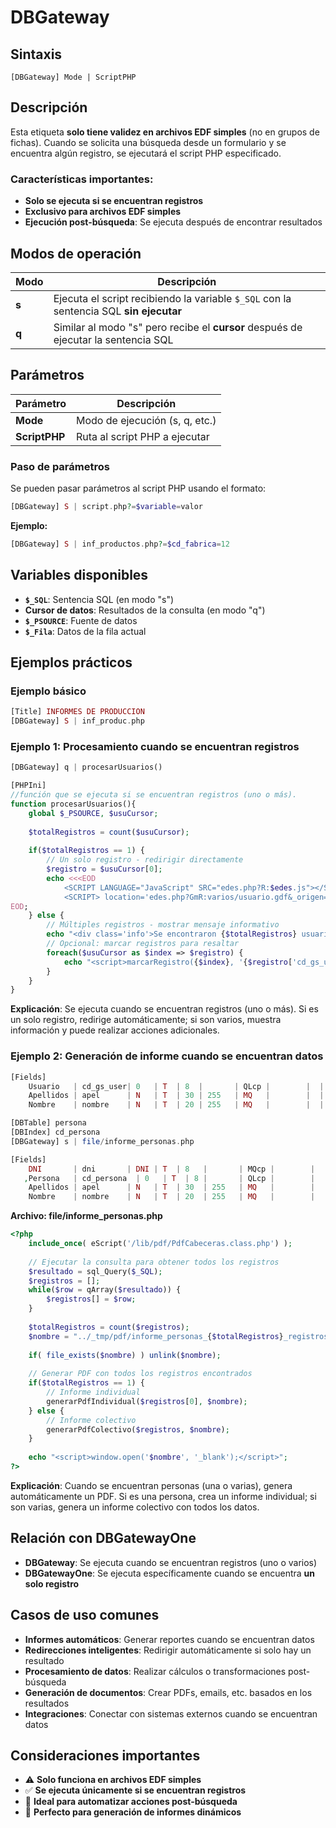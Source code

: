 # DBGateway

## Sintaxis
```
[DBGateway] Mode | ScriptPHP
```

## Descripción
Esta etiqueta **solo tiene validez en archivos EDF simples** (no en grupos de fichas). Cuando se solicita una búsqueda desde un formulario y se encuentra algún registro, se ejecutará el script PHP especificado.

### Características importantes:
- **Solo se ejecuta si se encuentran registros**
- **Exclusivo para archivos EDF simples**
- **Ejecución post-búsqueda**: Se ejecuta después de encontrar resultados

## Modos de operación

| Modo | Descripción |
|------|-------------|
| **s** | Ejecuta el script recibiendo la variable `$_SQL` con la sentencia SQL **sin ejecutar** |
| **q** | Similar al modo "s" pero recibe el **cursor** después de ejecutar la sentencia SQL |

## Parámetros

| Parámetro | Descripción |
|-----------|-------------|
| **Mode** | Modo de ejecución (s, q, etc.) |
| **ScriptPHP** | Ruta al script PHP a ejecutar |

### Paso de parámetros
Se pueden pasar parámetros al script PHP usando el formato:
```php
[DBGateway] S | script.php?=$variable=valor
```

**Ejemplo:**
```php
[DBGateway] S | inf_productos.php?=$cd_fabrica=12
```

## Variables disponibles
- **`$_SQL`**: Sentencia SQL (en modo "s")
- **Cursor de datos**: Resultados de la consulta (en modo "q")
- **`$_PSOURCE`**: Fuente de datos
- **`$_Fila`**: Datos de la fila actual

## Ejemplos prácticos

### Ejemplo básico
```php
[Title] INFORMES DE PRODUCCION 
[DBGateway] S | inf_produc.php
```

### Ejemplo 1: Procesamiento cuando se encuentran registros
```php
[DBGateway] q | procesarUsuarios()

[PHPIni] 
//función que se ejecuta si se encuentran registros (uno o más).
function procesarUsuarios(){
	global $_PSOURCE, $usuCursor;
	
	$totalRegistros = count($usuCursor);
	
	if($totalRegistros == 1) {
		// Un solo registro - redirigir directamente
		$registro = $usuCursor[0];
		echo <<<EOD
			<SCRIPT LANGUAGE="JavaScript" SRC="edes.php?R:$edes.js"></SCRIPT>
			<SCRIPT> location='edes.php?GmR:varios/usuario.gdf&_origen=1&_SEEK&cd_gs_user={$registro['cd_gs_user']}'; </SCRIPT>
EOD;
	} else {
		// Múltiples registros - mostrar mensaje informativo
		echo "<div class='info'>Se encontraron {$totalRegistros} usuarios. Seleccione uno de la lista.</div>";
		// Opcional: marcar registros para resaltar
		foreach($usuCursor as $index => $registro) {
			echo "<script>marcarRegistro({$index}, '{$registro['cd_gs_user']}');</script>";
		}
	}
}
```
**Explicación**: Se ejecuta cuando se encuentran registros (uno o más). Si es un solo registro, redirige automáticamente; si son varios, muestra información y puede realizar acciones adicionales.

### Ejemplo 2: Generación de informe cuando se encuentran datos
```php
[Fields]
    Usuario   | cd_gs_user| 0   | T  | 8  | 	  | QLcp |        |  | 
    Apellidos | apel      | N   | T  | 30 | 255   | MQ   |        |  | 
    Nombre    | nombre    | N   | T  | 20 | 255   | MQ   |        |  | 

[DBTable] persona
[DBIndex] cd_persona
[DBGateway] s | file/informe_personas.php

[Fields]
    DNI 	  | dni       | DNI | T  | 8   |       | MQcp |        |  | 
   ,Persona   | cd_persona  | 0   | T  | 8 |  	   | QLcp |        |  | 
    Apellidos | apel      | N   | T  | 30  | 255   | MQ   |        |  | 
    Nombre    | nombre    | N   | T  | 20  | 255   | MQ   |        |  | 
```

**Archivo: file/informe_personas.php**
```php
<?php
	include_once( eScript('/lib/pdf/PdfCabeceras.class.php') );
	
	// Ejecutar la consulta para obtener todos los registros
	$resultado = sql_Query($_SQL);
	$registros = [];
	while($row = qArray($resultado)) {
		$registros[] = $row;
	}
	
	$totalRegistros = count($registros);
	$nombre = "../_tmp/pdf/informe_personas_{$totalRegistros}_registros.pdf";
	
	if( file_exists($nombre) ) unlink($nombre);
	
	// Generar PDF con todos los registros encontrados
	if($totalRegistros == 1) {
		// Informe individual
		generarPdfIndividual($registros[0], $nombre);
	} else {
		// Informe colectivo
		generarPdfColectivo($registros, $nombre);
	}
	
	echo "<script>window.open('$nombre', '_blank');</script>";
?>
```
**Explicación**: Cuando se encuentran personas (una o varias), genera automáticamente un PDF. Si es una persona, crea un informe individual; si son varias, genera un informe colectivo con todos los datos.

## Relación con DBGatewayOne
- **DBGateway**: Se ejecuta cuando se encuentran registros (uno o varios)
- **DBGatewayOne**: Se ejecuta específicamente cuando se encuentra **un solo registro**

## Casos de uso comunes
- **Informes automáticos**: Generar reportes cuando se encuentran datos
- **Redirecciones inteligentes**: Redirigir automáticamente si solo hay un resultado
- **Procesamiento de datos**: Realizar cálculos o transformaciones post-búsqueda
- **Generación de documentos**: Crear PDFs, emails, etc. basados en los resultados
- **Integraciones**: Conectar con sistemas externos cuando se encuentran datos

## Consideraciones importantes
- ⚠️ **Solo funciona en archivos EDF simples**
- ✅ **Se ejecuta únicamente si se encuentran registros**
- 🔄 **Ideal para automatizar acciones post-búsqueda**
- 📄 **Perfecto para generación de informes dinámicos**